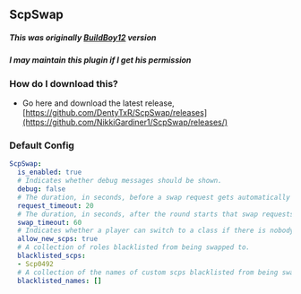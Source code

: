 ## ScpSwap

##### This was originally [BuildBoy12](https://github.com/BuildBoy12-SL/ScpSwap) version
##### I may maintain this plugin if I get his permission


### How do I download this?
  - Go here and download the latest release, [https://github.com/DentyTxR/ScpSwap/releases](https://github.com/NikkiGardiner1/ScpSwap/releases/)

### Default Config
```yml
ScpSwap:
  is_enabled: true
  # Indicates whether debug messages should be shown.
  debug: false
  # The duration, in seconds, before a swap request gets automatically deleted.
  request_timeout: 20
  # The duration, in seconds, after the round starts that swap requests can be sent.
  swap_timeout: 60
  # Indicates whether a player can switch to a class if there is nobody playing as it.
  allow_new_scps: true
  # A collection of roles blacklisted from being swapped to.
  blacklisted_scps:
  - Scp0492
  # A collection of the names of custom scps blacklisted from being swapped to. This must match the name the developer integrated the SCP into this plugin's API with.
  blacklisted_names: []
```
